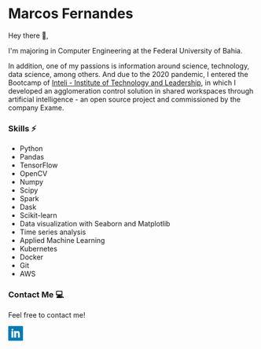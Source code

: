# Marcos Fernandes


Hey there 👋,

I'm majoring in Computer Engineering at the Federal University of Bahia.

In addition, one of my passions is information around science, technology, data science, among others. And due to the 2020 pandemic, I entered the Bootcamp of <a href="https://www.linkedin.com/school/inteli-edu/">Inteli - Institute of Technology and Leadership</a>, in which I developed an agglomeration control solution in shared workspaces through artificial intelligence - an open source project and commissioned by the company Exame.


### Skills ⚡

<ul>
  <li>Python</li>
  <li>Pandas</li>
  <li>TensorFlow</li>
  <li>OpenCV</li>
  <li>Numpy</li>
  <li>Scipy</li>
  <li>Spark</li>
  <li>Dask</li>
  <li>Scikit-learn</li>
  <li>Data visualization with Seaborn and Matplotlib</li>
  <li>Time series analysis</li>
  <li>Applied Machine Learning</li>
  <li>Kubernetes</li>
  <li>Docker</li>
  <li>Git</li>
  <li>AWS</li>
  
</ul>

### Contact Me 💻

Feel free to contact me!

<a href="https://www.linkedin.com/in/marcos-victor-fernandes/"><img height="30" src="https://github.com/Clalloures/Clalloures/blob/master/icon/linkedin.png?raw=true"></a>
